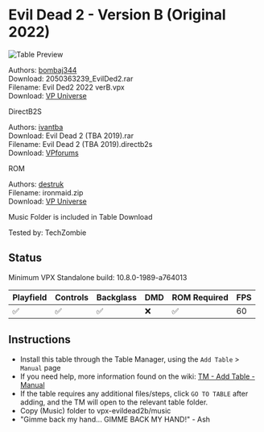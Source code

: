 ﻿# Evil Dead 2 - Version B (Original 2022)

![Table Preview](../../images/vpx-evildead2b.jpg)

Authors: [bombaj344](https://vpuniverse.com/profile/33732-bombaj344/)  
Download: 2050363239_EvilDed2.rar  
Filename: Evil Ded2  2022 verB.vpx  
Download: [VP Universe](https://vpuniverse.com/files/file/8953-the-evil-dead-2-2022/)

DirectB2S

Authors: [ivantba](https://www.vpforums.org/index.php?showuser=123858)  
Download: Evil Dead 2 (TBA 2019).rar  
Filename: Evil Dead 2 (TBA 2019).directb2s  
Download: [VPforums](https://www.vpforums.org/index.php?app=downloads&showfile=14439)

ROM

Authors: [destruk](https://www.vpforums.org/index.php?showuser=5)  
Filename: ironmaid.zip  
Download: [VP Universe](https://www.vpforums.org/index.php?app=downloads&showfile=169)

Music Folder is included in Table Download

Tested by: TechZombie

## Status 

Minimum VPX Standalone build: 10.8.0-1989-a764013

| Playfield | Controls | Backglass | DMD | ROM Required | FPS | 
|-----------|----------|-----------|-----|--------------|-----|
| :white_check_mark: | :white_check_mark: | :white_check_mark: | :x: | :white_check_mark: | 60 |

## Instructions

- Install this table through the Table Manager, using the `Add Table` > `Manual` page
- If you need help, more information found on the wiki: [TM - Add Table - Manual](https://github.com/LegendsUnchained/vpx-standalone-alp4k/wiki/%5B04%5D-%F0%9F%A7%A1-TM-%E2%80%90-Other-Features#add-table---manual)
- If the table requires any additional files/steps, click `GO TO TABLE` after adding, and the TM will open to the relevant table folder.
- Copy (Music) folder to vpx-evildead2b/music
- "Gimme back my hand... GIMME BACK MY HAND!" - Ash

